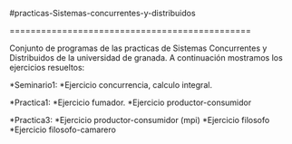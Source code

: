 #practicas-Sistemas-concurrentes-y-distribuidos

==============================================

Conjunto de programas de las practicas de Sistemas Concurrentes y Distribuidos de la universidad de granada. A continuación mostramos los ejercicios resueltos:

*Seminario1:
	*Ejercicio concurrencia, calculo integral.

*Practica1:
	*Ejercicio fumador.
	*Ejercicio productor-consumidor

*Practica3:
	*Ejercicio productor-consumidor (mpi)
	*Ejercicio filosofo
	*Ejercicio filosofo-camarero
